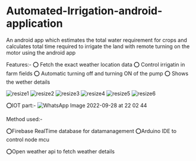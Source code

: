 # Automated-Irrigation-android-application
An android app which estimates the total water requirement for crops and calculates total time required to irrigate the land with remote turning on the motor using the android app


Features:-
⭕️ Fetch the exact weather location data
⭕️ Control irrigatin in farm fields
⭕️ Automatic turning off and turning ON of the pump 
⭕️ Shows the wether details

![resize1](https://user-images.githubusercontent.com/57789526/196131189-f5e69f9a-2060-4105-b4ee-f7d296911fea.png)
![resize2](https://user-images.githubusercontent.com/57789526/196131198-5177c595-d08b-4ce0-9327-e101fecd6317.png)
![resize3](https://user-images.githubusercontent.com/57789526/196131200-446298c3-ec85-48f9-8592-058807c05fc0.png)
![resize4](https://user-images.githubusercontent.com/57789526/196131203-684a2e1e-a015-4e54-82e1-8dd86caece73.png)
![resize5](https://user-images.githubusercontent.com/57789526/196131207-625e8ea4-21cd-4b5a-a87c-8432f34a0abd.png)
![resize6](https://user-images.githubusercontent.com/57789526/196131210-ed018315-3b60-470c-8a3b-296a0e7ccebd.png)


⭕️IOT part:-
![WhatsApp Image 2022-09-28 at 22 02 44](https://user-images.githubusercontent.com/57789526/196132344-e61bc061-cd83-42bc-98d7-de04eefabb4d.jpeg)


Method used:-

⭕️Firebase RealTime database for datamanagement
⭕️Arduino IDE to control node mcu

⭕️Open weather api to fetch weather details
